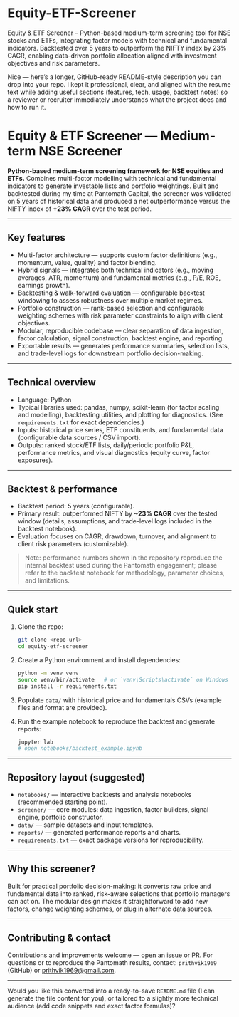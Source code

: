 # Equity-ETF-Screener
Equity &amp; ETF Screener – Python-based medium-term screening tool for NSE stocks and ETFs, integrating factor models with technical and fundamental indicators. Backtested over 5 years to outperform the NIFTY index by 23% CAGR, enabling data-driven portfolio allocation aligned with investment objectives and risk parameters.


Nice — here’s a longer, GitHub-ready README-style description you can drop into your repo. I kept it professional, clear, and aligned with the resume text while adding useful sections (features, tech, usage, backtest notes) so a reviewer or recruiter immediately understands what the project does and how to run it.

# Equity & ETF Screener — Medium-term NSE Screener

**Python-based medium-term screening framework for NSE equities and ETFs.**
Combines multi-factor modelling with technical and fundamental indicators to generate investable lists and portfolio weightings. Built and backtested during my time at Pantomath Capital, the screener was validated on 5 years of historical data and produced a net outperformance versus the NIFTY index of **+23% CAGR** over the test period.

---

## Key features

* Multi-factor architecture — supports custom factor definitions (e.g., momentum, value, quality) and factor blending.
* Hybrid signals — integrates both technical indicators (e.g., moving averages, ATR, momentum) and fundamental metrics (e.g., P/E, ROE, earnings growth).
* Backtesting & walk-forward evaluation — configurable backtest windowing to assess robustness over multiple market regimes.
* Portfolio construction — rank-based selection and configurable weighting schemes with risk parameter constraints to align with client objectives.
* Modular, reproducible codebase — clear separation of data ingestion, factor calculation, signal construction, backtest engine, and reporting.
* Exportable results — generates performance summaries, selection lists, and trade-level logs for downstream portfolio decision-making.

---

## Technical overview

* Language: Python
* Typical libraries used: pandas, numpy, scikit-learn (for factor scaling and modelling), backtesting utilities, and plotting for diagnostics. (See `requirements.txt` for exact dependencies.)
* Inputs: historical price series, ETF constituents, and fundamental data (configurable data sources / CSV import).
* Outputs: ranked stock/ETF lists, daily/periodic portfolio P\&L, performance metrics, and visual diagnostics (equity curve, factor exposures).

---

## Backtest & performance

* Backtest period: 5 years (configurable).
* Primary result: outperformed NIFTY by **\~23% CAGR** over the tested window (details, assumptions, and trade-level logs included in the backtest notebook).
* Evaluation focuses on CAGR, drawdown, turnover, and alignment to client risk parameters (customizable).

> Note: performance numbers shown in the repository reproduce the internal backtest used during the Pantomath engagement; please refer to the backtest notebook for methodology, parameter choices, and limitations.

---

## Quick start

1. Clone the repo:

   ```bash
   git clone <repo-url>
   cd equity-etf-screener
   ```
2. Create a Python environment and install dependencies:

   ```bash
   python -m venv venv
   source venv/bin/activate   # or `venv\Scripts\activate` on Windows
   pip install -r requirements.txt
   ```
3. Populate `data/` with historical price and fundamentals CSVs (example files and format are provided).
4. Run the example notebook to reproduce the backtest and generate reports:

   ```bash
   jupyter lab
   # open notebooks/backtest_example.ipynb
   ```

---

## Repository layout (suggested)

* `notebooks/` — interactive backtests and analysis notebooks (recommended starting point).
* `screener/` — core modules: data ingestion, factor builders, signal engine, portfolio constructor.
* `data/` — sample datasets and input templates.
* `reports/` — generated performance reports and charts.
* `requirements.txt` — exact package versions for reproducibility.

---

## Why this screener?

Built for practical portfolio decision-making: it converts raw price and fundamental data into ranked, risk-aware selections that portfolio managers can act on. The modular design makes it straightforward to add new factors, change weighting schemes, or plug in alternate data sources.

---

## Contributing & contact

Contributions and improvements welcome — open an issue or PR. For questions or to reproduce the Pantomath results, contact: `prithvik1969` (GitHub) or [prithvik1969@gmail.com](mailto:prithvik1969@gmail.com).

---

Would you like this converted into a ready-to-save `README.md` file (I can generate the file content for you), or tailored to a slightly more technical audience (add code snippets and exact factor formulas)?
